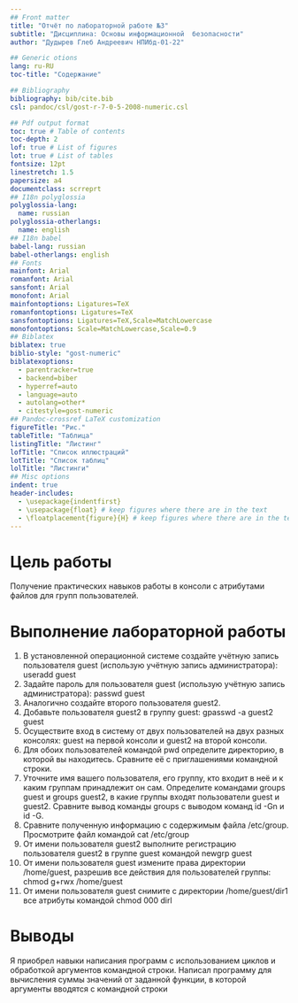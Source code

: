 ```yaml
---
## Front matter
title: "Отчёт по лабораторной работе №3"
subtitle: "Дисциплина: Основы информационной  безопасности"
author: "Дудырев Глеб Андреевич НПИбд-01-22"

## Generic otions
lang: ru-RU
toc-title: "Содержание"

## Bibliography
bibliography: bib/cite.bib
csl: pandoc/csl/gost-r-7-0-5-2008-numeric.csl

## Pdf output format
toc: true # Table of contents
toc-depth: 2
lof: true # List of figures
lot: true # List of tables
fontsize: 12pt
linestretch: 1.5
papersize: a4
documentclass: scrreprt
## I18n polyglossia
polyglossia-lang:
  name: russian
polyglossia-otherlangs:
  name: english
## I18n babel
babel-lang: russian
babel-otherlangs: english
## Fonts
mainfont: Arial
romanfont: Arial
sansfont: Arial
monofont: Arial
mainfontoptions: Ligatures=TeX
romanfontoptions: Ligatures=TeX
sansfontoptions: Ligatures=TeX,Scale=MatchLowercase
monofontoptions: Scale=MatchLowercase,Scale=0.9
## Biblatex
biblatex: true
biblio-style: "gost-numeric"
biblatexoptions:
  - parentracker=true
  - backend=biber
  - hyperref=auto
  - language=auto
  - autolang=other*
  - citestyle=gost-numeric
## Pandoc-crossref LaTeX customization
figureTitle: "Рис."
tableTitle: "Таблица"
listingTitle: "Листинг"
lofTitle: "Список иллюстраций"
lotTitle: "Список таблиц"
lolTitle: "Листинги"
## Misc options
indent: true
header-includes:
  - \usepackage{indentfirst}
  - \usepackage{float} # keep figures where there are in the text
  - \floatplacement{figure}{H} # keep figures where there are in the text
---
```


# Цель работы

Получение практических навыков работы в консоли с атрибутами файлов для групп пользователей.

# Выполнение лабораторной работы

1. В установленной операционной системе создайте учётную запись пользователя guest (использую учётную запись администратора):
useradd guest
2. Задайте пароль для пользователя guest (использую учётную запись администратора):
passwd guest
3. Аналогично создайте второго пользователя guest2.
4. Добавьте пользователя guest2 в группу guest:
gpasswd -a guest2 guest
5. Осуществите вход в систему от двух пользователей на двух разных консолях: guest на первой консоли и guest2 на второй консоли.
6. Для обоих пользователей командой pwd определите директорию, в которой вы находитесь. Сравните её с приглашениями командной строки.
7. Уточните имя вашего пользователя, его группу, кто входит в неё
и к каким группам принадлежит он сам. Определите командами
groups guest и groups guest2, в какие группы входят пользователи guest и guest2. Сравните вывод команды groups с выводом команд
id -Gn и id -G.
8. Сравните полученную информацию с содержимым файла /etc/group.
Просмотрите файл командой
cat /etc/group
9. От имени пользователя guest2 выполните регистрацию пользователя
guest2 в группе guest командой
newgrp guest
10. От имени пользователя guest измените права директории /home/guest,
разрешив все действия для пользователей группы:
chmod g+rwx /home/guest
11. От имени пользователя guest снимите с директории /home/guest/dir1
все атрибуты командой
chmod 000 dirl


# Выводы

Я приобрел навыки написания программ с использованием циклов и обработкой аргументов командной строки. Написал программу для вычисления суммы значений от заданной функции, в которой аргументы вводятся с командной строки